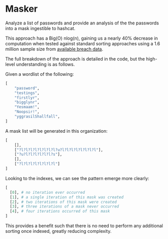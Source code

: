 # Masker
Analyze a list of passwords and provide an analysis of the the passwords into a mask ingestible to hashcat.

This approach has a Big(O) nlog(n), gaining us a nearly 40% decrease in computation when tested against standard sorting approaches using a 1.6 million sample size from [available breach data](https://github.com/berzerk0/Probable-Wordlists/blob/master/Real-Passwords/Real-Password-Rev-2-Torrents/ProbWL-v2-Real-Passwords-7z.torrent). 

The full breakdown of the approach is detailed in the code, but the high-level understanding is as follows.

Given a wordlist of the following:    
```python
[
    "password",
    "testings",
    "firstlyr",
    "bigglynr",
    "Yesmaam!",
    "Noopsir!",
    "yggrasilShallfall",
]
```
A mask list will be generated in this organization: 
```python
[
    [],
    ["?l?l?l?l?l?l?l?l?u?l?l?l?l?l?l?l?l"],
    ["?u?l?l?l?l?l?l?s"],
    [],
    ["?l?l?l?l?l?l?l?l"]
]
```
Looking to the indexes, we can see the pattern emerge more clearly:
```python
[
  [0], # no iteration ever occurred 
  [1], # a single iteration of this mask was created
  [2], # two iterations of this mask were created
  [3], # three iterations of a mask never occurred
  [4], # four iterations occurred of this mask
]
```

This provides a benefit such that there is no need to perform any additional sorting once indexed, greatly reducing complexity.
